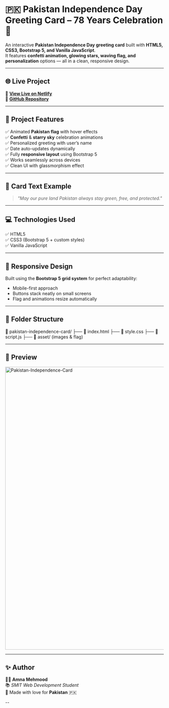 # 🇵🇰 Pakistan Independence Day Greeting Card – 78 Years Celebration 🎉

An interactive **Pakistan Independence Day greeting card** built with **HTML5, CSS3, Bootstrap 5, and Vanilla JavaScript**.  
It features **confetti animation, glowing stars, waving flag, and personalization** options — all in a clean, responsive design.  

---

## 🌐 Live Project
🔗 **[View Live on Netlify](https://pakistan-independence-card.netlify.app/)**  
🔗 **[GitHub Repository](https://github.com/Amna7877/pakistan-independence-card.)**  

---

## 🧠 Project Features
✅ Animated **Pakistan flag** with hover effects  
✅ **Confetti** & **starry sky** celebration animations  
✅ Personalized greeting with user’s name  
✅ Date auto-updates dynamically  
✅ Fully **responsive layout** using Bootstrap 5  
✅ Works seamlessly across devices  
✅ Clean UI with glassmorphism effect  

---

## 📜 Card Text Example
> *"May our pure land Pakistan always stay green, free, and protected."*

---

## 💻 Technologies Used
✅ HTML5  
✅ CSS3 (Bootstrap 5 + custom styles)  
✅ Vanilla JavaScript  

---

## 📱 Responsive Design
Built using the **Bootstrap 5 grid system** for perfect adaptability:
- Mobile-first approach  
- Buttons stack neatly on small screens  
- Flag and animations resize automatically  

---

## 📂 Folder Structure
📁 pakistan-independence-card/
├── 📄 index.html
├── 📄 style.css
├── 📄 script.js
├── 📂 asset/ (images & flag)



---

## 📸 Preview
<img width="1920" height="900" alt="Pakistan-Independence-Card" src="https://github.com/user-attachments/assets/0dfb6aaa-6a71-4f79-a920-b13b4613d977" />


---

## ✨ Author
👩‍💻 **Amna Mehmood**  
📚 *SMIT Web Development Student*  
💚 Made with love for **Pakistan** 🇵🇰  

--
